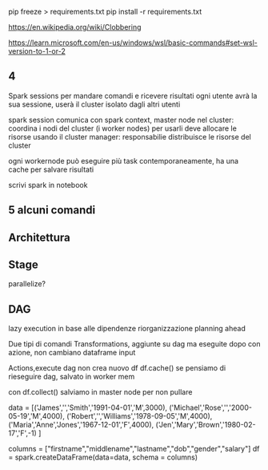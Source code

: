 
pip freeze > requirements.txt
pip install -r requirements.txt

https://en.wikipedia.org/wiki/Clobbering


https://learn.microsoft.com/en-us/windows/wsl/basic-commands#set-wsl-version-to-1-or-2

4
---
Spark sessions per mandare comandi e ricevere risultati
ogni utente avrà la sua sessione, userà il cluster isolato dagli altri utenti

spark session comunica con spark context, master node nel cluster: coordina i nodi del cluster (i worker nodes)
per usarli deve allocare le risorse usando il cluster manager: responsabilie distribuisce le risorse del cluster

ogni workernode può eseguire più task contemporaneamente, ha una cache per salvare risultati

scrivi spark in notebook


5 alcuni comandi
---



Architettura
---


Stage
---
parallelize?

DAG
---
lazy execution
in base alle dipendenze riorganizzazione planning ahead


Due tipi di comandi
Transformations, aggiunte su dag ma eseguite dopo con azione, non cambiano dataframe input

Actions,execute dag non crea nuovo df
df.cache() se pensiamo di rieseguire dag, salvato in worker mem

con df.collect() salviamo in master node per non pullare
 
 
data = [('James','','Smith','1991-04-01','M',3000),
  ('Michael','Rose','','2000-05-19','M',4000),
  ('Robert','','Williams','1978-09-05','M',4000),
  ('Maria','Anne','Jones','1967-12-01','F',4000),
  ('Jen','Mary','Brown','1980-02-17','F',-1)
]

columns = ["firstname","middlename","lastname","dob","gender","salary"]
df = spark.createDataFrame(data=data, schema = columns)
